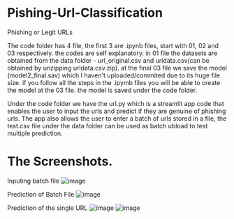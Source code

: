 # Pishing-Url-Classification

Phishing or Legit URLs

The code folder has 4 file, the first 3 are .ipynb files, start with 01, 02 and 03 respectively. the codes are self explanatory. in 01 file the datasets are obtained from the data folder - url_original.csv and urldata.csv(can be obtained by unzipping urldata.csv.zip). at the final 03 file we save the model (model2_final.sav) which I haven't uploaded/commited due to its huge file size. if you follow all the steps in the .ipymb files you will be able to create the model at the 03 file. the model is saved under the code folder.

Under the code folder we have the url.py which is a streamlit app code that enables the user to input the urls and predict if they are genuine of phishing urls.
The app also allows the user to enter a batch of urls stored in a file, the test.csv file under the data folder can be used as batch ubload to test multiple prediction.

# The Screenshots.

Inputing batch file
![image](https://github.com/Money10-Lux/Pishing-Url-Classification/assets/82311627/839ecd56-4f50-4170-843a-78d9e5859100)

Prediction of Batch File
![image](https://github.com/Money10-Lux/Pishing-Url-Classification/assets/82311627/dc4119aa-e0ac-4716-9e2f-66c2add0fe88)

Prediction of the single URL
![image](https://github.com/Money10-Lux/Pishing-Url-Classification/assets/82311627/ebe72e1b-9a56-4a14-a56c-ab1fe9f090c1)
![image](https://github.com/Money10-Lux/Pishing-Url-Classification/assets/82311627/3e882709-7661-4adf-9c81-873d54c18206)



